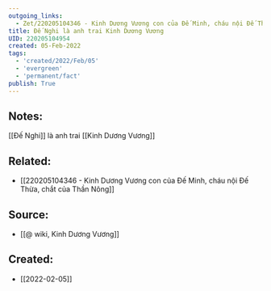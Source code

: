 ```yaml
---
outgoing_links:
  - Zet/220205104346 - Kinh Dương Vương con của Đế Minh, cháu nội Đế Thừa, chắt của Thần Nông
title: Đế Nghi là anh trai Kinh Dương Vương
UID: 220205104954
created: 05-Feb-2022
tags:
  - 'created/2022/Feb/05'
  - 'evergreen'
  - 'permanent/fact'
publish: True
---
```

## Notes:
[[Đế Nghi]] là anh trai [[Kinh Dương Vương]]

## Related:
- [[220205104346 - Kinh Dương Vương con của Đế Minh, cháu nội Đế Thừa, chắt của Thần Nông]]

## Source:
- [[@ wiki, Kinh Dương Vương]]


## Created:
- [[2022-02-05]]
